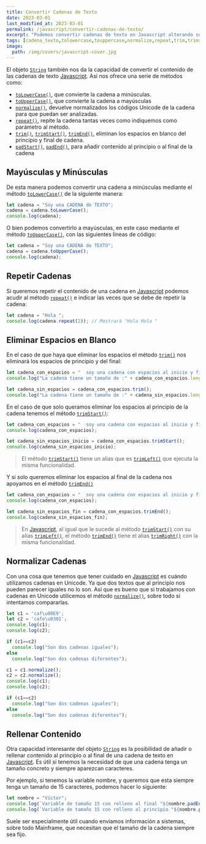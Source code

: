 ```yaml
---
title: Convertir Cadenas de Texto
date: 2023-03-01
last_modified_at: 2023-03-01
permalink: /javascript/convertir-cadenas-de-texto/
excerpt: "Podemos convertir cadenas de texto en Javascript alterando su contenido. Así podemos convertirlas a mayúsculas y minúsculas, podemos normalizar sus caracteres, podemos hacer que se repita su contenido o podemos eliminar espacios en blanco."
tags: [cadena_texto,tolowercase,touppercase,normalize,repeat,trim,trimstart,trimend,string]
image:
  path: /img/covers/javascript-cover.jpg
---
```


El objeto [`String`](https://www.w3api.com/Javascript/String/) también nos da la capacidad de convertir el contenido de las cadenas de texto [Javascript](https://www.manualweb.net/javascript/). Así nos ofrece una serie de métodos como:

- [`toLowerCase()`](https://www.w3api.com/Javascript/String/toLocaleLowerCase), que convierte la cadena a minúsculas.
- [`toUpperCase()`](https://www.w3api.com/Javascript/String/toLocaleUpperCase), que convierte la cadena a mayúsculas
- [`normalize()`](https://www.w3api.com/Javascript/String/normalize), devuelve normalizados los códigos Unicode de la cadena para que puedan ser analizadas.
- [`repeat()`](https://www.w3api.com/Javascript/String/repeat), repite la cadena tantas veces como indiquemos como parámetro al método.
- [`trim()`](https://www.w3api.com/Javascript/String/trim), [`trimStart()`](https://www.w3api.com/Javascript/String/trimStart/), [`trimEnd()`](https://www.w3api.com/Javascript/String/trimEnd/), eliminan los espacios en blanco del principio y final de cadena.
- [`padStart()`](https://www.w3api.com/Javascript/String/padStart), [`padEnd()`](https://www.w3api.com/Javascript/String/padEnd), para añadir contenido al principio o al final de la cadena

## Mayúsculas y Minúsculas


De esta manera podemos convertir una cadena a minúsculas mediante el método [`toLowerCase()`](https://www.w3api.com/Javascript/String/toLocaleLowerCase) de la siguiente manera:


```javascript
let cadena = "Soy una CADENA de TEXTO";
cadena = cadena.toLowerCase();
console.log(cadena);
```


O bien podemos convertirlo a mayúsculas, en este caso mediante el método [`toUpperCase()`](https://www.w3api.com/Javascript/String/toLocaleUpperCase), con las siguientes líneas de código:


```javascript
let cadena = "Soy una CADENA de TEXTO";
cadena = cadena.toUpperCase();
console.log(cadena);
```


## Repetir Cadenas


Si queremos repetir el contenido de una cadena en [Javascript](https://www.manualweb.net/javascript/) podemos acudir al método [`repeat()`](https://www.w3api.com/Javascript/String/repeat) e indicar las veces que se debe de repetir la cadena:


```javascript
let cadena = "Hola ";
console.log(cadena.repeat(2)); // Mostrará "Hola Hola "
```


## Eliminar Espacios en Blanco


En el caso de que haya que eliminar los espacios el método [`trim()`](https://www.w3api.com/Javascript/String/trim) nos eliminará los espacios de principio y del final:


```javascript
let cadena_con_espacios = "  soy una cadena con espacios al inicio y fin      ";
console.log("La cadena tiene un tamaño de :" + cadena_con_espacios.length);

let cadena_sin_espacios = cadena_con_espacios.trim();
console.log("La cadena tiene un tamaño de :" + cadena_sin_espacios.length);
```


En el caso de que solo queramos eliminar los espacios al principio de la cadena tenemos el método [`trimStart()`](https://www.w3api.com/Javascript/String/trimStart/):


```javascript
let cadena_con_espacios = "  soy una cadena con espacios al inicio y fin      ";
console.log(cadena_con_espacios);

let cadena_sin_espacios_inicio = cadena_con_espacios.trimStart();
console.log(cadena_sin_espacios_inicio);
```


> El método [`trimStart()`](https://www.w3api.com/Javascript/String/trimStart/) tiene un alias que es [`trimLeft()`](https://www.w3api.com/Javascript/String/trimStart/) que ejecuta la misma funcionalidad.


Y si solo queremos eliminar los espacios al final de la cadena nos apoyamos en el método [`trimEnd()`](https://www.w3api.com/Javascript/String/trimEnd/)


```javascript
let cadena_con_espacios = "  soy una cadena con espacios al inicio y fin      ";
console.log(cadena_con_espacios);

let cadena_sin_espacios_fin = cadena_con_espacios.trimEnd();
console.log(cadena_sin_espacios_fin);
```


> En [Javascript](https://www.manualweb.net/javascript/), al igual que le sucede al método [`trimStart()`](https://www.w3api.com/Javascript/String/trimStart/) con su alias [`trimLeft()`](https://www.w3api.com/Javascript/String/trimStart/), el método [`trimEnd()`](https://www.w3api.com/Javascript/String/trimEnd/) tiene el alias [`trimRight()`](https://www.w3api.com/Javascript/String/trimEnd/) con la misma funcionalidad.


## Normalizar Cadenas


Con una cosa que tenemos que tener cuidado en [Javascript](https://www.manualweb.net/javascript/) es cuándo utilizamos cadenas en Unicode. Ya que dos textos que al principio nos pueden parecer iguales no lo son. Así que es bueno que si trabajamos con cadenas en Unicode utilicemos el método [`normalize()`](https://www.w3api.com/Javascript/String/normalize), sobre todo si intentamos compararlas.


```javascript
let c1 = 'caf\u00E9';
let c2 = 'cafe\u0301';
console.log(c1);
console.log(c2);

if (c1==c2)
  console.log("Son dos cadenas iguales");
else
  console.log("Son dos cadenas diferentes");

c1 = c1.normalize();
c2 = c2.normalize();
console.log(c1);
console.log(c2);

if (c1==c2)
  console.log("Son dos cadenas iguales");
else
  console.log("Son dos cadenas diferentes");
```


## Rellenar Contenido


Otra capacidad interesante del objeto [`String`](https://www.w3api.com/Javascript/String/) es la posibilidad de añadir o rellenar contenido al principio o al final de una cadena de texto en [Javascript](https://www.manualweb.net/javascript/). Es útil si tenemos la necesidad de que una cadena tenga un tamaño concreto y siempre aparezcan caracteres.


Por ejemplo, si tenemos la variable nombre, y queremos que esta siempre tenga un tamaño de 15 caracteres, podemos hacer lo siguiente:


```javascript
let nombre = "Víctor";
console.log(`Variable de tamaño 15 con relleno al final "${nombre.padEnd(15,' ')}"`);
console.log(`Variable de tamaño 15 con relleno al principio "${nombre.padStart(15,' ')}"`);
```


Suele ser especialmente útil cuando enviamos información a sistemas, sobre todo Mainframe, que necesitan que el tamaño de la cadena siempre sea fijo.

